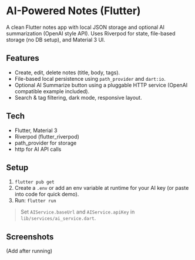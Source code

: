 # AI-Powered Notes (Flutter)

A clean Flutter notes app with local JSON storage and optional AI summarization (OpenAI style API).
Uses Riverpod for state, file-based storage (no DB setup), and Material 3 UI.

## Features
- Create, edit, delete notes (title, body, tags).
- File-based local persistence using `path_provider` and `dart:io`.
- Optional AI Summarize button using a pluggable HTTP service (OpenAI compatible example included).
- Search & tag filtering, dark mode, responsive layout.

## Tech
- Flutter, Material 3
- Riverpod (flutter_riverpod)
- path_provider for storage
- http for AI API calls

## Setup
1. `flutter pub get`
2. Create a `.env` or add an env variable at runtime for your AI key (or paste into code for quick demo).
3. Run: `flutter run`

> Set `AIService.baseUrl` and `AIService.apiKey` in `lib/services/ai_service.dart`.

## Screenshots
(Add after running)
